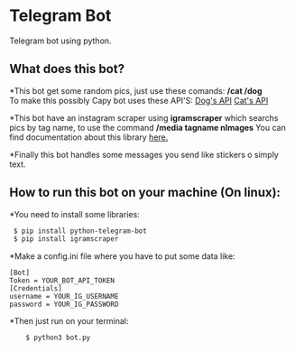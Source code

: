 # Telegram Bot
Telegram bot using python.

## What does this bot?
*This bot get some random pics, just use these comands: **/cat  /dog**  
  To make this possibly Capy bot uses these API'S:
  [Dog's API](https://dog.ceo/api/breeds/image/random)
  [Cat's API](https://api.thecatapi.com/v1/images/search)

*This bot have an instagram scraper using **igramscraper** which searchs pics by tag name, to use the command **/media tagname nImages**
  You can find documentation about this library [here.](https://pypi.org/project/igramscraper/)

*Finally this bot handles some messages you send like stickers o simply text.

## How to run this bot on your machine (On linux):

*You need to install some libraries:
```bash
 $ pip install python-telegram-bot
 $ pip install igramscraper
```
*Make a config.ini file where you have to put some data like:
```
[Bot]
Token = YOUR_BOT_API_TOKEN
[Credentials]
username = YOUR_IG_USERNAME   
password = YOUR_IG_PASSWORD
```
*Then just run on your terminal:
```bash
    $ python3 bot.py
 ```
